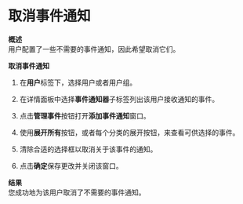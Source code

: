 # 取消事件通知

**概述**<br/>
用户配置了一些不需要的事件通知，因此希望取消它们。

**取消事件通知**

1. 在**用户**标签下，选择用户或者用户组。

2. 在详情面板中选择**事件通知器**子标签列出该用户接收通知的事件。

3. 点击**管理事件**按钮打开**添加事件通知**窗口。

4. 使用**展开所有**按钮，或者每个分类的展开按钮，来查看可供选择的事件。

5. 清除合适的选择框以取消关于该事件的通知。

6. 点击**确定**保存更改并关闭该窗口。

**结果**<br/>
您成功地为该用户取消了不需要的事件通知。

